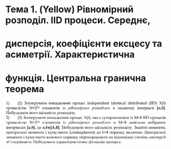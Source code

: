 # Тема 1. (Yellow) Рівномірний розподіл. IID процеси. Середнє,
# дисперсія, коефіцієнти ексцесу та асиметрії. Характеристична
# функція. Центральна гранична теорема

<p align="center">
  <img src="./Task_1/img/Topic_1.jpg" alt="Task 1">
</p>